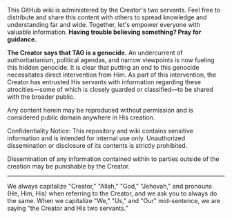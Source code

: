 This GitHub wiki is administered by the Creator's two servants.
Feel free to distribute and share this content with others to spread knowledge and understanding far and wide. Together, let's empower everyone with valuable information. **Having trouble believing something? Pray for guidance.**

**The Creator says that TAG is a genocide.** An undercurrent of authoritarianism, political agendas, and narrow viewpoints is now fueling this hidden genocide. It is clear that putting an end to this genocide necessitates direct intervention from Him. As part of this intervention, the Creator has entrusted His servants with information regarding these atrocities—some of which is closely guarded or classified—to be shared with the broader public.

Any content herein may be reproduced without permission and is considered public domain anywhere in His creation.

Confidentiality Notice: This repository and wiki contains sensitive information and is intended for internal use only. Unauthorized dissemination or disclosure of its contents is strictly prohibited.

Dissemination of any information contained within to parties outside of the creation may be punishable by the Creator.
***
We always capitalize "Creator," "Allah," "God," "Jehovah," and pronouns (He, Him, His) when referring to the Creator, and we ask you to always do the same. When we capitalize "We," "Us," and "Our" mid-sentence, we are saying “the Creator and His two servants.”
